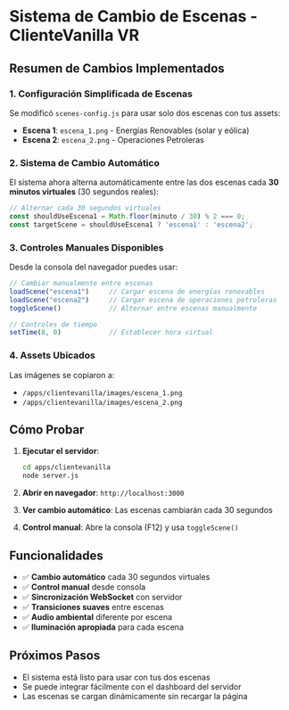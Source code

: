 # Sistema de Cambio de Escenas - ClienteVanilla VR

## Resumen de Cambios Implementados

### 1. **Configuración Simplificada de Escenas**
Se modificó `scenes-config.js` para usar solo dos escenas con tus assets:

- **Escena 1**: `escena_1.png` - Energías Renovables (solar y eólica)
- **Escena 2**: `escena_2.png` - Operaciones Petroleras

### 2. **Sistema de Cambio Automático**
El sistema ahora alterna automáticamente entre las dos escenas cada **30 minutos virtuales** (30 segundos reales):

```javascript
// Alternar cada 30 segundos virtuales
const shouldUseEscena1 = Math.floor(minuto / 30) % 2 === 0;
const targetScene = shouldUseEscena1 ? 'escena1' : 'escena2';
```

### 3. **Controles Manuales Disponibles**
Desde la consola del navegador puedes usar:

```javascript
// Cambiar manualmente entre escenas
loadScene("escena1")     // Cargar escena de energías renovables
loadScene("escena2")     // Cargar escena de operaciones petroleras
toggleScene()            // Alternar entre escenas manualmente

// Controles de tiempo
setTime(8, 0)            // Establecer hora virtual
```

### 4. **Assets Ubicados**
Las imágenes se copiaron a:
- `/apps/clientevanilla/images/escena_1.png`
- `/apps/clientevanilla/images/escena_2.png`

## Cómo Probar

1. **Ejecutar el servidor**: 
   ```bash
   cd apps/clientevanilla
   node server.js
   ```

2. **Abrir en navegador**: `http://localhost:3000`

3. **Ver cambio automático**: Las escenas cambiarán cada 30 segundos

4. **Control manual**: Abre la consola (F12) y usa `toggleScene()`

## Funcionalidades

- ✅ **Cambio automático** cada 30 segundos virtuales
- ✅ **Control manual** desde consola
- ✅ **Sincronización WebSocket** con servidor
- ✅ **Transiciones suaves** entre escenas
- ✅ **Audio ambiental** diferente por escena
- ✅ **Iluminación apropiada** para cada escena

## Próximos Pasos

- El sistema está listo para usar con tus dos escenas
- Se puede integrar fácilmente con el dashboard del servidor
- Las escenas se cargan dinámicamente sin recargar la página
